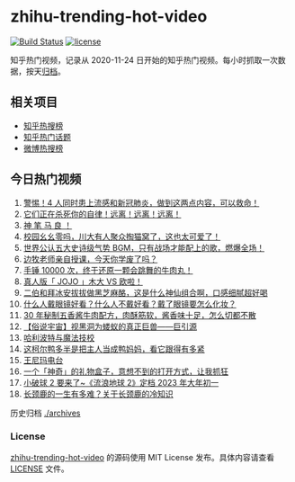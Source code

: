 # zhihu-trending-hot-video

[![Build Status](https://github.com/justjavac/zhihu-trending-hot-video/workflows/ci/badge.svg?branch=master)](https://github.com/justjavac/zhihu-trending-hot-video/actions)
[![license](https://img.shields.io/github/license/justjavac/zhihu-trending-hot-video)](https://github.com/justjavac/zhihu-trending-hot-video/blob/master/LICENSE)

知乎热门视频，记录从 2020-11-24 日开始的知乎热门视频。每小时抓取一次数据，按天[归档](./archives)。

## 相关项目

- [知乎热搜榜](https://github.com/justjavac/zhihu-trending-top-search)
- [知乎热门话题](https://github.com/justjavac/zhihu-trending-hot-questions)
- [微博热搜榜](https://github.com/justjavac/weibo-trending-hot-search)

## 今日热门视频

<!-- BEGIN -->
<!-- 最后更新时间 Sat Nov 28 2020 06:08:47 GMT+0800 (CST) -->
1. [警惕！4 人同时患上流感和新冠肺炎，做到这两点内容，可以救命！](https://www.zhihu.com/zvideo/1315765577240248320)
1. [它们正在杀死你的自律！远离！远离！远离！](https://www.zhihu.com/zvideo/1315737392952369152)
1. [神 笔 马 良 ！](https://www.zhihu.com/zvideo/1315668806484721664)
1. [校园幺幺零吗，川大有人聚众掏猫窝了，这也太可爱了！](https://www.zhihu.com/zvideo/1315680060129685504)
1. [世界公认五大史诗级气势 BGM，只有战场才能配上的歌，燃爆全场！](https://www.zhihu.com/zvideo/1315577659074973696)
1. [边牧老师亲自授课，今天你学废了吗？](https://www.zhihu.com/zvideo/1315654767554113536)
1. [手锤 10000 次，终于还原一颗会跳舞的牛肉丸！](https://www.zhihu.com/zvideo/1314678613263220736)
1. [真人版「 JOJO 」木大 VS 欧啦！](https://www.zhihu.com/zvideo/1315721041549598720)
1. [二伯和拜冰安拔拔做黑芝麻酪，这是什么神仙组合啊，口感细腻超好喝](https://www.zhihu.com/zvideo/1315707288435208192)
1. [什么人戴眼镜好看？什么人不戴好看？戴了眼镜要怎么化妆？](https://www.zhihu.com/zvideo/1314619816858910720)
1. [30 年秘制五香酱牛肉配方，肉酥筋软，酱香味十足，怎么切都不散](https://www.zhihu.com/zvideo/1315676394190848000)
1. [【俗说宇宙】视黑洞为蝼蚁的真正巨兽——巨引源](https://www.zhihu.com/zvideo/1315473801439182848)
1. [哈利波特与魔法技校](https://www.zhihu.com/zvideo/1315764463610257408)
1. [这柯尔鸭多半是把主人当成鸭妈妈，看它跟得有多紧](https://www.zhihu.com/zvideo/1315609797438537728)
1. [王尼玛电台](https://www.zhihu.com/zvideo/1315753648999919616)
1. [一个「神奇」的礼物盒子，意想不到的打开方式，让我抓狂](https://www.zhihu.com/zvideo/1314896959414050816)
1. [小破球 2 要来了~《流浪地球 2》定档 2023 年大年初一](https://www.zhihu.com/zvideo/1315618625239994368)
1. [长颈鹿的一生有多难？关于长颈鹿的冷知识](https://www.zhihu.com/zvideo/1314638828427780096)
<!-- END -->

历史归档 [./archives](./archives)

### License

[zhihu-trending-hot-video](https://github.com/justjavac/zhihu-trending-hot-video) 的源码使用 MIT License 发布。具体内容请查看 [LICENSE](./LICENSE) 文件。
